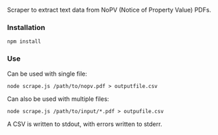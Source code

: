 Scraper to extract text data from NoPV (Notice of Property Value) PDFs.

### Installation

    npm install

### Use

Can be used with single file:

    node scrape.js /path/to/nopv.pdf > outputfile.csv

Can also be used with multiple files:

    node scrape.js /path/to/input/*.pdf > outpufile.csv

A CSV is written to stdout, with errors written to stderr.
